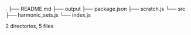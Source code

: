 .
├── README.md
├── output
├── package.json
├── scratch.js
└── src
    ├── harmonic_sets.js
    └── index.js

2 directories, 5 files
